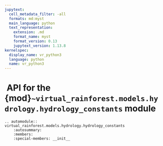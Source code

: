 ```yaml
---
jupytext:
  cell_metadata_filter: -all
  formats: md:myst
  main_language: python
  text_representation:
    extension: .md
    format_name: myst
    format_version: 0.13
    jupytext_version: 1.13.8
kernelspec:
  display_name: vr_python3
  language: python
  name: vr_python3
---
```


#  API for the {mod}`~virtual_rainforest.models.hydrology.hydrology_constants` module

```{eval-rst}
.. automodule:: virtual_rainforest.models.hydrology.hydrology_constants
    :autosummary:
    :members:
    :special-members: __init__
```
